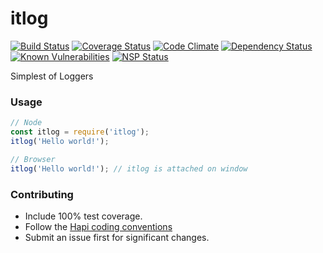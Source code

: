 itlog
=======

[![Build Status](https://travis-ci.org/genediazjr/itlog.svg?branch=master)](https://travis-ci.org/genediazjr/itlog)
[![Coverage Status](https://coveralls.io/repos/github/genediazjr/itlog/badge.svg?branch=master)](https://coveralls.io/github/genediazjr/itlog?branch=master)
[![Code Climate](https://codeclimate.com/github/genediazjr/itlog/badges/gpa.svg)](https://codeclimate.com/github/genediazjr/itlog)
[![Dependency Status](https://david-dm.org/genediazjr/itlog.svg)](https://david-dm.org/genediazjr/itlog)
[![Known Vulnerabilities](https://snyk.io/test/github/genediazjr/itlog/badge.svg)](https://snyk.io/test/github/genediazjr/itlog)
[![NSP Status](https://nodesecurity.io/orgs/genediazjr/projects/633aba2a-177b-49a6-bb4e-121136749642/badge)](https://nodesecurity.io/orgs/genediazjr/projects/633aba2a-177b-49a6-bb4e-121136749642)

Simplest of Loggers

### Usage

```js
// Node
const itlog = require('itlog');
itlog('Hello world!');
```

```js
// Browser
itlog('Hello world!'); // itlog is attached on window
```

### Contributing
* Include 100% test coverage.
* Follow the [Hapi coding conventions](http://hapijs.com/styleguide)
* Submit an issue first for significant changes.
